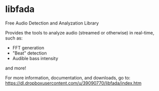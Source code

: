 libfada
=======

Free Audio Detection and Analyzation Library

Provides the tools to analyze audio (streamed or otherwise) in real-time, such as:

 - FFT generation
 - "Beat" detection
 - Audible bass intensity

and more!

For more information, documentation, and downloads, go to: https://dl.dropboxusercontent.com/u/39090770/libfada/index.htm